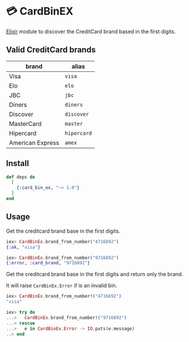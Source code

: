 # :credit_card: CardBinEX

[Elixir](https://elixir-lang.org/) module to discover the CreditCard brand based in the first digits.


## Valid CreditCard brands

 | brand            | alias       |
 |------------------|-------------|
 | Visa             | `visa`      |
 | Elo              | `elo`       |
 | JBC              | `jbc`       |
 | Diners           | `diners`    |
 | Discover         | `discover`  |
 | MasterCard       | `master`    |
 | Hipercard        | `hipercard` |
 | American Express | `amex`      |


## Install

```elixir
def deps do
  [
    {:card_bin_ex, "~> 1.0"}
  ]
end
```


## Usage

Get the creditcard brand base in the first digits.

```elixir
iex> CardBinEx.brand_from_number("4716892")
{:ok, "visa"}

iex> CardBinEx.brand_from_number("9716892")
{:error, :card_brand, "9716892"}
```

Get the creditcard brand base in the first digits and return only the brand.

It will raise `CardBinEx.Error` if is an invalid bin.

```elixir
iex> CardBinEx.brand_from_number!("4716892")
"visa"

iex> try do
...>   CardBinEx.brand_from_number!("9716892")
...> rescue
...>   e in CardBinEx.Error -> IO.puts(e.message)
..> end
```


